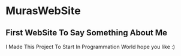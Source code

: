 # MurasWebSite
First WebSite To Say Something About Me
---------------------------------------
I Made This Project To Start In Programmation World
hope you like :)
